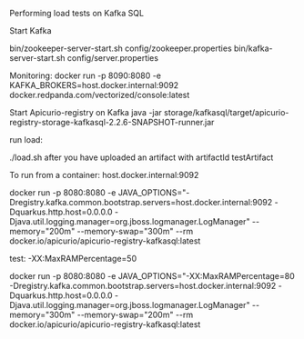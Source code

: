 

Performing load tests on Kafka SQL

Start Kafka

bin/zookeeper-server-start.sh config/zookeeper.properties
bin/kafka-server-start.sh config/server.properties

Monitoring:
docker run -p 8090:8080 -e KAFKA_BROKERS=host.docker.internal:9092 docker.redpanda.com/vectorized/console:latest

Start Apicurio-registry on Kafka
java -jar storage/kafkasql/target/apicurio-registry-storage-kafkasql-2.2.6-SNAPSHOT-runner.jar


run load:

./load.sh
after you have uploaded an artifact with artifactId testArtifact


To run from a container:
host.docker.internal:9092

docker run -p 8080:8080 -e JAVA_OPTIONS="-Dregistry.kafka.common.bootstrap.servers=host.docker.internal:9092 -Dquarkus.http.host=0.0.0.0 -Djava.util.logging.manager=org.jboss.logmanager.LogManager" --memory="200m" --memory-swap="300m" --rm docker.io/apicurio/apicurio-registry-kafkasql:latest



test:
-XX:MaxRAMPercentage=50

docker run -p 8080:8080 -e JAVA_OPTIONS="-XX:MaxRAMPercentage=80 -Dregistry.kafka.common.bootstrap.servers=host.docker.internal:9092 -Dquarkus.http.host=0.0.0.0 -Djava.util.logging.manager=org.jboss.logmanager.LogManager" --memory="300m" --memory-swap="200m" --rm docker.io/apicurio/apicurio-registry-kafkasql:latest

